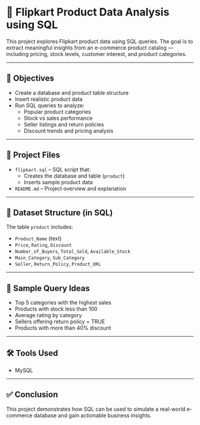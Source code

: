 # 🛒 Flipkart Product Data Analysis using SQL

This project explores Flipkart product data using SQL queries. The goal is to extract meaningful insights from an e-commerce product catalog — including pricing, stock levels, customer interest, and product categories.

---

## 📌 Objectives

- Create a database and product table structure
- Insert realistic product data
- Run SQL queries to analyze:
  - Popular product categories
  - Stock vs sales performance
  - Seller listings and return policies
  - Discount trends and pricing analysis

---

## 📂 Project Files

- `flipkart.sql` – SQL script that:
  - Creates the database and table (`product`)
  - Inserts sample product data
- `README.md` – Project overview and explanation

---

## 🧾 Dataset Structure (in SQL)

The table `product` includes:

- `Product_Name` (text)
- `Price`, `Rating`, `Discount`
- `Number_of_Buyers`, `Total_Sold`, `Available_Stock`
- `Main_Category`, `Sub_Category`
- `Seller`, `Return_Policy`, `Product_URL`

---

## 🧠 Sample Query Ideas

- Top 5 categories with the highest sales
- Products with stock less than 100
- Average rating by category
- Sellers offering return policy = TRUE
- Products with more than 40% discount

---

## 🛠 Tools Used

- MySQL

---

## ✅ Conclusion

This project demonstrates how SQL can be used to simulate a real-world e-commerce database and gain actionable business insights.
